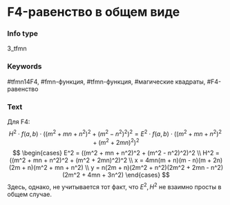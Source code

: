 # F4-равенство в общем виде
### Info type
3_tfmn
### Keywords
#tfmn14F4, #fmn-функция, #tfmn-функция, #магические квадраты, #F4-равенство
### Text
Для F4:
$$
H^2 \cdot f(a, b) \cdot ((m^2 + mn + n^2)^2 + (m^2 - n^2)^2)^2 =
E^2 \cdot f(a, b) \cdot ((m^2 + mn + n^2)^2 + (m^2 + 2mn)^2)^2
$$
$$
\begin{cases}
E^2 = ((m^2 + mn + n^2)^2 + (m^2 - n^2)^2)^2 \\
H^2 = ((m^2 + mn + n^2)^2 + (m^2 + 2mn)^2)^2 \\
x = 4mn(m + n)(m - n)(m + 2n)(2m + n)(m^2 + mn + n^2) \\
y = n(2m + n)(2m^2 + n^2)(2m^2 + 2mn - n^2)(2m^2 + 4mn + 3n^2)
\end{cases}
$$
Здесь, однако, не учитывается тот факт, что $E^2, H^2$ не взаимно просты в общем случае.